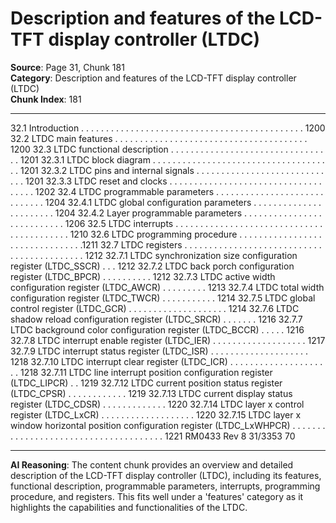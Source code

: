 # Description and features of the LCD-TFT display controller (LTDC)

**Source**: Page 31, Chunk 181  
**Category**: Description and features of the LCD-TFT display controller (LTDC)  
**Chunk Index**: 181

---

32.1 Introduction . . . . . . . . . . . . . . . . . . . . . . . . . . . . . . . . . . . . . . . . . . . . . 1200
32.2 LTDC main features . . . . . . . . . . . . . . . . . . . . . . . . . . . . . . . . . . . . . . . 1200
32.3 LTDC functional description . . . . . . . . . . . . . . . . . . . . . . . . . . . . . . . . . 1201
32.3.1 LTDC block diagram . . . . . . . . . . . . . . . . . . . . . . . . . . . . . . . . . . . . . 1201
32.3.2 LTDC pins and internal signals . . . . . . . . . . . . . . . . . . . . . . . . . . . . . 1201
32.3.3 LTDC reset and clocks . . . . . . . . . . . . . . . . . . . . . . . . . . . . . . . . . . . . 1202
32.4 LTDC programmable parameters . . . . . . . . . . . . . . . . . . . . . . . . . . . . . 1204
32.4.1 LTDC global configuration parameters . . . . . . . . . . . . . . . . . . . . . . . 1204
32.4.2 Layer programmable parameters . . . . . . . . . . . . . . . . . . . . . . . . . . . 1206
32.5 LTDC interrupts . . . . . . . . . . . . . . . . . . . . . . . . . . . . . . . . . . . . . . . . . . 1210
32.6 LTDC programming procedure . . . . . . . . . . . . . . . . . . . . . . . . . . . . . . . .1211
32.7 LTDC registers . . . . . . . . . . . . . . . . . . . . . . . . . . . . . . . . . . . . . . . . . . . 1212
32.7.1 LTDC synchronization size configuration register (LTDC_SSCR) . . . 1212
32.7.2 LTDC back porch configuration register (LTDC_BPCR) . . . . . . . . . . 1212
32.7.3 LTDC active width configuration register (LTDC_AWCR) . . . . . . . . . 1213
32.7.4 LTDC total width configuration register (LTDC_TWCR) . . . . . . . . . . . 1214
32.7.5 LTDC global control register (LTDC_GCR) . . . . . . . . . . . . . . . . . . . . 1214
32.7.6 LTDC shadow reload configuration register (LTDC_SRCR) . . . . . . . 1216
32.7.7 LTDC background color configuration register (LTDC_BCCR) . . . . . 1216
32.7.8 LTDC interrupt enable register (LTDC_IER) . . . . . . . . . . . . . . . . . . . 1217
32.7.9 LTDC interrupt status register (LTDC_ISR) . . . . . . . . . . . . . . . . . . . . 1218
32.7.10 LTDC interrupt clear register (LTDC_ICR) . . . . . . . . . . . . . . . . . . . . . 1218
32.7.11 LTDC line interrupt position configuration register (LTDC_LIPCR) . . 1219
32.7.12 LTDC current position status register (LTDC_CPSR) . . . . . . . . . . . . 1219
32.7.13 LTDC current display status register (LTDC_CDSR) . . . . . . . . . . . . . 1220
32.7.14 LTDC layer x control register (LTDC_LxCR) . . . . . . . . . . . . . . . . . . . 1220
32.7.15 LTDC layer x window horizontal position configuration register
(LTDC_LxWHPCR) . . . . . . . . . . . . . . . . . . . . . . . . . . . . . . . . . . . . . . 1221
RM0433 Rev 8 31/3353
70

---

**AI Reasoning**: The content chunk provides an overview and detailed description of the LCD-TFT display controller (LTDC), including its features, functional description, programmable parameters, interrupts, programming procedure, and registers. This fits well under a 'features' category as it highlights the capabilities and functionalities of the LTDC.
